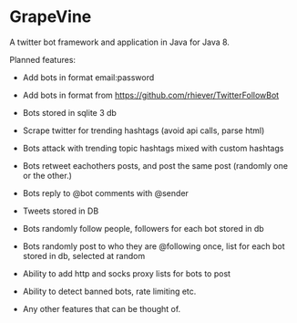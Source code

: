 # GrapeVine
A twitter bot framework and application in Java for Java 8.

Planned features:

* Add bots in format email:password
* Add bots in format from https://github.com/rhiever/TwitterFollowBot
* Bots stored in sqlite 3 db
* Scrape twitter for trending hashtags (avoid api calls, parse html)
* Bots attack with trending topic hashtags mixed with custom hashtags
* Bots retweet eachothers posts, and post the same post (randomly one or the other.)
* Bots reply to @bot comments with @sender
* Tweets stored in DB
* Bots randomly follow people, followers for each bot stored in db
* Bots randomly post to who they are @following once, list for each bot stored in db, selected at random

* Ability to add http and socks proxy lists for bots to post
* Ability to detect banned bots, rate limiting etc.

* Any other features that can be thought of.
